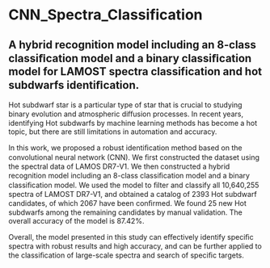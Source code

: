 # CNN_Spectra_Classification
## A hybrid recognition model including an 8-class classiﬁcation model and a binary classiﬁcation model for LAMOST spectra classification and hot subdwarfs identiﬁcation.

Hot subdwarf star is a particular type of star that is crucial to studying binary evolution and atmospheric diﬀusion processes. In recent years, identifying Hot subdwarfs by machine learning methods has become a hot topic, but there are still limitations in automation and accuracy. 

In this work, we proposed a robust identiﬁcation method based on the convolutional neural network (CNN). We ﬁrst constructed the dataset using the spectral data of LAMOS DR7-V1. We then constructed a hybrid recognition model including an 8-class classiﬁcation model and a binary classiﬁcation model. We used the model to ﬁlter and classify all 10,640,255 spectra of LAMOST DR7-V1, and obtained a catalog of 2393 Hot subdwarf candidates, of which 2067 have been conﬁrmed. We found 25 new Hot subdwarfs among the remaining candidates by manual validation. The overall accuracy of the model is 87.42%. 

Overall, the model presented in this study can eﬀectively identify speciﬁc spectra with robust results and high accuracy, and can be further applied to the classiﬁcation of large-scale spectra and search of speciﬁc targets.
